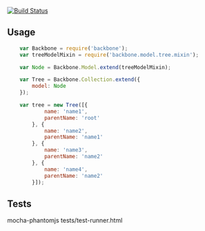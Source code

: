 [![Build Status](https://travis-ci.org/avoronkin/backbone.model.tree.mixin.png?branch=master)](https://travis-ci.org/avoronkin/backbone.model.tree.mixin)

## Usage ##
```javascript
    var Backbone = require('backbone');
    var treeModelMixin = require('backbone.model.tree.mixin');

    var Node = Backbone.Model.extend(treeModelMixin);

    var Tree = Backbone.Collection.extend({
        model: Node
    });

    var tree = new Tree([{
            name: 'name1',
            parentName: 'root'
        }, {
            name: 'name2',
            parentName: 'name1'
        }, {
            name: 'name3',
            parentName: 'name2'
        }, {
            name: 'name4',
            parentName: 'name2'
        }]);

```

## Tests ##
mocha-phantomjs tests/test-runner.html
